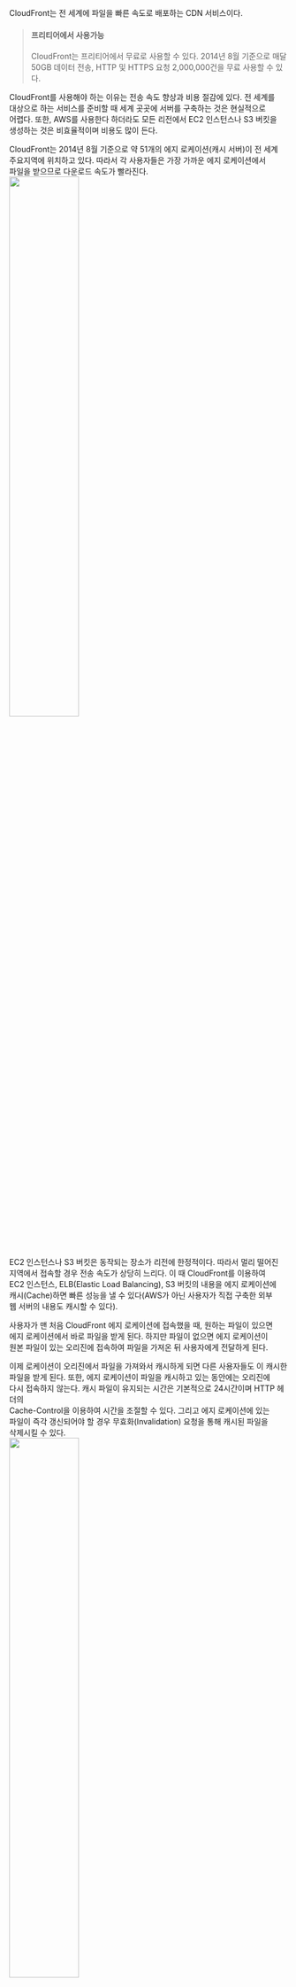 CloudFront는 전 세계에 파일을 빠른 속도로 배포하는 CDN 서비스이다.   

> #### 프리티어에서 사용가능   
> CloudFront는 프리티어에서 무료로 사용할 수 있다. 2014년 8월 기준으로 매달   
> 50GB 데이터 전송, HTTP 및 HTTPS 요청 2,000,000건을 무료 사용할 수 있다.     

CloudFront를 사용해야 하는 이유는 전송 속도 향상과 비용 절감에 있다. 전 세계를   
대상으로 하는 서비스를 준비할 때 세계 곳곳에 서버를 구축하는 것은 현실적으로   
어렵다. 또한, AWS를 사용한다 하더라도 모든 리전에서 EC2 인스턴스나 S3 버킷을   
생성하는 것은 비효율적이며 비용도 많이 든다.   
  
CloudFront는 2014년 8월 기준으로 약 51개의 에지 로케이션(캐시 서버)이 전 세계  
주요지역에 위치하고 있다. 따라서 각 사용자들은 가장 가까운 에지 로케이션에서   
파일을 받으므로 다운로드 속도가 빨라진다.   
<img src="https://user-images.githubusercontent.com/33191974/155843481-d34f90eb-61da-4198-b7d7-feeb756b62ac.png" width="50%" height="50%"/>     
EC2 인스턴스나 S3 버킷은 동작되는 장소가 리전에 한정적이다. 따라서 멀리 떨어진   
지역에서 접속할 경우 전송 속도가 상당히 느리다. 이 때 CloudFront를 이용하여   
EC2 인스턴스, ELB(Elastic Load Balancing), S3 버킷의 내용을 에지 로케이션에   
캐시(Cache)하면 빠른 성능을 낼 수 있다(AWS가 아닌 사용자가 직접 구축한 외부   
웹 서버의 내용도 캐시할 수 있다).   
  
사용자가 맨 처음 CloudFront 에지 로케이션에 접속했을 때, 원하는 파일이 있으면   
에지 로케이션에서 바로 파일을 받게 된다. 하지만 파일이 없으면 에지 로케이션이  
원본 파일이 있는 오리진에 접속하여 파일을 가져온 뒤 사용자에게 전달하게 된다.     
  
이제 로케이션이 오리진에서 파일을 가져와서 캐시하게 되면 다른 사용자들도 이 캐시한   
파일을 받게 된다. 또한, 에지 로케이션이 파일을 캐시하고 있는 동안에는 오리진에   
다시 접속하지 않는다. 캐시 파일이 유지되는 시간은 기본적으로 24시간이며 HTTP 헤더의   
Cache-Control을 이용하여 시간을 조절할 수 있다. 그리고 에지 로케이션에 있는   
파일이 즉각 갱신되어야 할 경우 무효화(Invalidation) 요청을 통해 캐시된 파일을   
삭제시킬 수 있다.  
<img src="https://user-images.githubusercontent.com/33191974/155844122-66146c78-f0c7-4a65-862b-dcf1013973ca.png" width="50%" height="50%"/>   

> #### 캐시   
> 캐시(Cache)는 컴퓨터 및 네트워크에 전반적으로 쓰이는 단어이다. CPU에도 캐시  
> 메모리라는 것이 있으며 캐시 서버라는 말을 많이 사용한다. 캐시는 속도가 빠른 곳에  
> 임시로 데이터를 저장하여 속도를 높이는 것을 뜻한다.   

한국 IT 환경에서 가장 가까운 AWS 리전은 바다건너 일본 도쿄에 있다. 일본이    
우리나라에서 가까운 나라이긴 하지만 도쿄 리전은 서울에 있는 국내 서버들보다는  
훨씬 느리다. 따라서 서울에 CloudFront 에지 로케이션이 있으므로 웹 서비스나   
게임 등의 파일 업데이트에는 CloudFront가 필수적이다.  
국내에서만 서비스할 때 지역 제한 기능을 활용하여 불필요한 트래픽으로 인한   
비용을 절감할 수 있다.   
CloudFront는 일반적인 CDN 서비스와는 다른 특징이 있다.   
- 동적 컨텐츠 전송(Dynamic Content Delivery)을 지원한다.   
   - URL 규칙에 따라 정적 페이지는 캐시하고, 동적 페이지는 바로 EC2 인스턴스로   
   접속하도록 구성할 수 있다.   
   - HTTP GET 메서드 이외에도 HEAD, POST, PUT, OPTIONS, PATCH 메서드를 지원한다.  
   특히 POST, PUT, DELETE, OPTIONS, PATCH 메서드는 캐시되지 않고 곧바로 오리진으로   
   전달된다.   
   - HTTP 쿠키를 지원한다. CloudFront 에지 로케이션이 중간에서 쿠키를 전달해준다.   
- 동영상 전송을 위한 라이브 스트리밍 프로토콜을 지원한다. Microsoft Smooth Streaming,  
Adobe RTMP Streaming 등의 다양한 프로토콜을 지원한다.  
- 선납금이나 최소 약정 사용량이 없고, 사용한 만큼 지불하면 된다. 



























